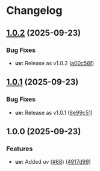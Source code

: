 # Changelog

## [1.0.2](https://github.com/itsmechlark/features/compare/uv-v1.0.1...uv-v1.0.2) (2025-09-23)


### Bug Fixes

* **uv:** Release as v1.0.2 ([a00c56f](https://github.com/itsmechlark/features/commit/a00c56f9c9959689985944e916ac9e3784ffd675))

## [1.0.1](https://github.com/itsmechlark/features/compare/uv-v1.0.0...uv-v1.0.1) (2025-09-23)


### Bug Fixes

* **uv:** Release as v1.0.1 ([8e99c51](https://github.com/itsmechlark/features/commit/8e99c512ee48a08f2b6c08bd2970d7e42ca65dc9))

## 1.0.0 (2025-09-23)


### Features

* **uv:** Added uv ([#68](https://github.com/itsmechlark/features/issues/68)) ([4917d99](https://github.com/itsmechlark/features/commit/4917d99b613d96e38f678a92be0fa7d3c0a7885e))
